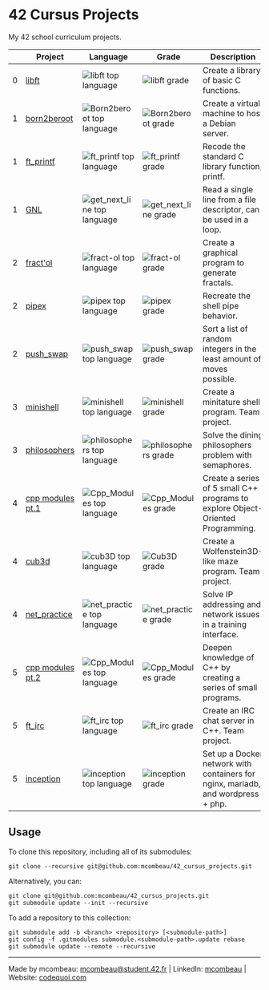 # 42 Cursus Projects

My 42 school curriculum projects.

| | Project | Language | Grade | Description |
|--------|---------|----------|-------|-------------|
| 0 | [libft](https://github.com/mcombeau/libft)               | ![libft top language](https://img.shields.io/github/languages/top/mcombeau/libft?style=flat-square) | ![libft grade](https://img.shields.io/badge/:-125%25-success?style=flat-square&logo=42) | Create a library of basic C functions. |
| 1 | [born2beroot](https://github.com/mcombeau/Born2beroot)   | ![Born2beroot top language](https://img.shields.io/github/languages/top/mcombeau/Born2beroot?style=flat-square) | ![Born2beroot grade](https://img.shields.io/badge/:-125%25-success?style=flat-square&logo=42) | Create a virtual machine to host a Debian server. |
| 1 | [ft_printf](https://github.com/mcombeau/ft_printf)       | ![ft_printf top language](https://img.shields.io/github/languages/top/mcombeau/ft_printf?style=flat-square) | ![ft_printf grade](https://img.shields.io/badge/:-125%25-success?style=flat-square&logo=42) | Recode the standard C library function, printf. |
| 1 | [GNL](https://github.com/mcombeau/get_next_line)         | ![get_next_line top language](https://img.shields.io/github/languages/top/mcombeau/get_next_line?style=flat-square)          | ![get_next_line grade](https://img.shields.io/badge/:-125%25-success?style=flat-square&logo=42) | Read a single line from a file descriptor, can be used in a loop. |
| 2 | [fract'ol](https://github.com/mcombeau/fract-ol)         | ![fract-ol top language](https://img.shields.io/github/languages/top/mcombeau/fract-ol?style=flat-square) | ![fract-ol grade](https://img.shields.io/badge/:-125%25-success?style=flat-square&logo=42) | Create a graphical program to generate fractals. |
| 2 | [pipex](https://github.com/mcombeau/pipex)               | ![pipex top language](https://img.shields.io/github/languages/top/mcombeau/pipex?style=flat-square) | ![pipex grade](https://img.shields.io/badge/:-118%25-success?style=flat-square&logo=42) | Recreate the shell pipe behavior. |
| 2 | [push_swap](https://github.com/mcombeau/push_swap)       | ![push_swap top language](https://img.shields.io/github/languages/top/mcombeau/push_swap?style=flat-square) | ![push_swap grade](https://img.shields.io/badge/:-100%25-success?style=flat-square&logo=42) | Sort a list of random integers in the least amount of moves possible. |
| 3 | [minishell](https://github.com/mcombeau/minishell)       | ![minishell top language](https://img.shields.io/github/languages/top/mcombeau/minishell?style=flat-square) |  ![minishell grade](https://img.shields.io/badge/:-99%25-success?style=flat-square&logo=42) | Create a minitature shell program. Team project. |
| 3 | [philosophers](https://github.com/mcombeau/philosophers) | ![philosophers top language](https://img.shields.io/github/languages/top/mcombeau/philosophers?style=flat-square) | ![philosophers grade](https://img.shields.io/badge/:-125%25-success?style=flat-square&logo=42) | Solve the dining philosophers problem with semaphores. |
| 4 | [cpp modules pt.1](https://github.com/mcombeau/Cpp_Modules)   | ![Cpp_Modules top language](https://img.shields.io/github/languages/top/mcombeau/Cpp_Modules?style=flat-square) | ![Cpp_Modules grade](https://img.shields.io/badge/:-100%25-success?style=flat-square&logo=42) | Create a series of 5 small C++ programs to explore Object-Oriented Programming. |
| 4 | [cub3d](https://github.com/mcombeau/cub3D.git)           | ![cub3D top language](https://img.shields.io/github/languages/top/mcombeau/cub3D?style=flat-square) |  ![Cub3D grade](https://img.shields.io/badge/:-115%25-success?style=flat-square&logo=42) | Create a Wolfenstein3D-like maze program. Team project. |
| 4 | [net_practice](https://github.com/mcombeau/net_practice) | ![net_practice top language](https://img.shields.io/github/languages/top/mcombeau/net_practice?style=flat-square) | ![net_practice grade](https://img.shields.io/badge/:-100%25-success?style=flat-square&logo=42) | Solve IP addressing and network issues in a training interface. |
| 5 | [cpp modules pt.2](https://github.com/mcombeau/Cpp_Modules)   | ![Cpp_Modules top language](https://img.shields.io/github/languages/top/mcombeau/Cpp_Modules?style=flat-square) | ![Cpp_Modules grade](https://img.shields.io/badge/:-100%25-success?style=flat-square&logo=42) | Deepen knowledge of C++ by creating a series of small programs. |
| 5 | [ft_irc](https://github.com/mcombeau/ft_irc) | ![ft_irc top language](https://img.shields.io/github/languages/top/mcombeau/ft_irc?style=flat-square) | ![ft_irc grade](https://img.shields.io/badge/:-100%25-success?style=flat-square&logo=42) | Create an IRC chat server in C++. Team project. |
| 5 | [inception](https://github.com/mcombeau/inception) | ![inception top language](https://img.shields.io/github/languages/top/mcombeau/inception?style=flat-square) | ![inception grade](https://img.shields.io/badge/:-WIP-blue?style=flat-square&logo=42) | Set up a Docker network with containers for nginx, mariadb, and wordpress + php. |


## Usage

To clone this repository, including all of its submodules:

```shell
git clone --recursive git@github.com:mcombeau/42_cursus_projects.git
```

Alternatively, you can:

```shell
git clone git@github.com:mcombeau/42_cursus_projects.git
git submodule update --init --recursive
```

To add a repository to this collection:
```shell
git submodule add -b <branch> <repository> [<submodule-path>]
git config -f .gitmodules submodule.<submodule-path>.update rebase
git submodule update --remote --recursive
```

---
Made by mcombeau: mcombeau@student.42.fr | LinkedIn: [mcombeau](https://www.linkedin.com/in/mia-combeau-86653420b/) | Website: [codequoi.com](https://www.codequoi.com)
